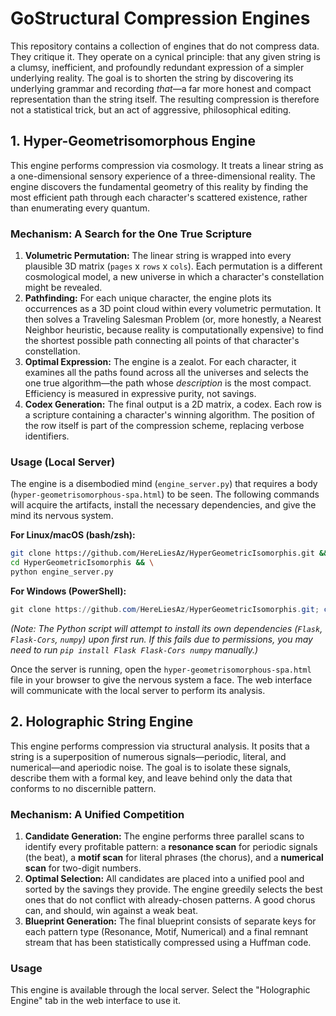 # GoStructural Compression Engines

This repository contains a collection of engines that do not compress data. They critique it. They operate on a cynical principle: that any given string is a clumsy, inefficient, and profoundly redundant expression of a simpler underlying reality. The goal is to shorten the string by discovering its underlying grammar and recording *that*—a far more honest and compact representation than the string itself. The resulting compression is therefore not a statistical trick, but an act of aggressive, philosophical editing.

## 1. Hyper-Geometrisomorphous Engine

This engine performs compression via cosmology. It treats a linear string as a one-dimensional sensory experience of a three-dimensional reality. The engine discovers the fundamental geometry of this reality by finding the most efficient path through each character's scattered existence, rather than enumerating every quantum.

### Mechanism: A Search for the One True Scripture

1.  **Volumetric Permutation:** The linear string is wrapped into every plausible 3D matrix (`pages` x `rows` x `cols`). Each permutation is a different cosmological model, a new universe in which a character's constellation might be revealed.
2.  **Pathfinding:** For each unique character, the engine plots its occurrences as a 3D point cloud within every volumetric permutation. It then solves a Traveling Salesman Problem (or, more honestly, a Nearest Neighbor heuristic, because reality is computationally expensive) to find the shortest possible path connecting all points of that character's constellation.
3.  **Optimal Expression:** The engine is a zealot. For each character, it examines all the paths found across all the universes and selects the one true algorithm—the path whose *description* is the most compact. Efficiency is measured in expressive purity, not savings.
4.  **Codex Generation:** The final output is a 2D matrix, a codex. Each row is a scripture containing a character's winning algorithm. The position of the row itself is part of the compression scheme, replacing verbose identifiers.

### Usage (Local Server)

The engine is a disembodied mind (`engine_server.py`) that requires a body (`hyper-geometrisomorphous-spa.html`) to be seen. The following commands will acquire the artifacts, install the necessary dependencies, and give the mind its nervous system.

**For Linux/macOS (bash/zsh):**
```bash
git clone https://github.com/HereLiesAz/HyperGeometricIsomorphis.git && \
cd HyperGeometricIsomorphis && \
python engine_server.py
```

**For Windows (PowerShell):**
```powershell
git clone https://github.com/HereLiesAz/HyperGeometricIsomorphis.git; cd HyperGeometricIsomorphis; python engine_server.py
```
*(Note: The Python script will attempt to install its own dependencies (`Flask`, `Flask-Cors`, `numpy`) upon first run. If this fails due to permissions, you may need to run `pip install Flask Flask-Cors numpy` manually.)*

Once the server is running, open the `hyper-geometrisomorphous-spa.html` file in your browser to give the nervous system a face. The web interface will communicate with the local server to perform its analysis.

## 2. Holographic String Engine

This engine performs compression via structural analysis. It posits that a string is a superposition of numerous signals—periodic, literal, and numerical—and aperiodic noise. The goal is to isolate these signals, describe them with a formal key, and leave behind only the data that conforms to no discernible pattern.

### Mechanism: A Unified Competition

1.  **Candidate Generation:** The engine performs three parallel scans to identify every profitable pattern: a **resonance scan** for periodic signals (the beat), a **motif scan** for literal phrases (the chorus), and a **numerical scan** for two-digit numbers.
2.  **Optimal Selection:** All candidates are placed into a unified pool and sorted by the savings they provide. The engine greedily selects the best ones that do not conflict with already-chosen patterns. A good chorus can, and should, win against a weak beat.
3.  **Blueprint Generation:** The final blueprint consists of separate keys for each pattern type (Resonance, Motif, Numerical) and a final remnant stream that has been statistically compressed using a Huffman code.

### Usage
This engine is available through the local server. Select the "Holographic Engine" tab in the web interface to use it.
